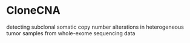 # CloneCNA
detecting subclonal somatic copy number alterations in heterogeneous tumor samples from whole-exome sequencing data
